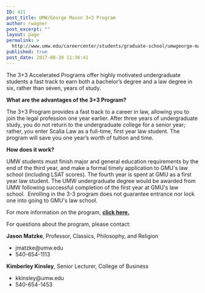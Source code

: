 ```yaml
---
ID: 421
post_title: UMW/George Mason 3+3 Program
author: rwagner
post_excerpt: ""
layout: page
permalink: >
  http://www.umw.edu/careercenter/students/graduate-school/umwgeorge-mason-33-program/
published: true
post_date: 2017-08-30 11:36:41
---
```

The 3+3 Accelerated Programs offer highly motivated undergraduate students a fast track to earn both a bachelor’s degree and a law degree in six, rather than seven, years of study.

<strong>What are the advantages of the 3+3 Program?</strong>

The 3+3 Program provides a fast track to a career in law, allowing you to join the legal profession one year earlier. After three years of undergraduate study, you do not return to the undergraduate college for a senior year; rather, you enter Scalia Law as a full-time, first year law student. The program will save you one year’s worth of tuition and time.

<strong>How does it work?</strong>

UMW students must finish major and general education requirements by the end of the third year, and make a formal timely application to GMU's law school (including LSAT scores). The fourth year is spent at GMU as a first year law student. The UMW undergraduate degree would be awarded from UMW following successful completion of the first year at GMU's law school.  Enrolling in the 3-3 program does not guarantee entrance nor lock one into going to GMU's law school.

For more information on the program, <a href="https://www.law.gmu.edu/admissions/jd/3_3_program/faqs_umw"><strong>click here.</strong></a>

For questions about the program, please contact:

<strong>Jason Matzke</strong>, Professor, Classics, Philosophy, and Religion
<ul>
 	<li>jmatzke@umw.edu</li>
 	<li>540-654-1113</li>
</ul>
<strong>Kimberley Kinsley</strong>, Senior Lecturer, College of Business
<ul>
 	<li>kkinsley@umw.edu</li>
 	<li>540-654-1453</li>
</ul>